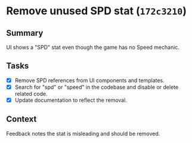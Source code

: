 # Remove unused SPD stat (`172c3210`)

## Summary
UI shows a "SPD" stat even though the game has no Speed mechanic.

## Tasks
- [x] Remove SPD references from UI components and templates.
- [x] Search for "spd" or "speed" in the codebase and disable or delete related code.
- [x] Update documentation to reflect the removal.

## Context
Feedback notes the stat is misleading and should be removed.
